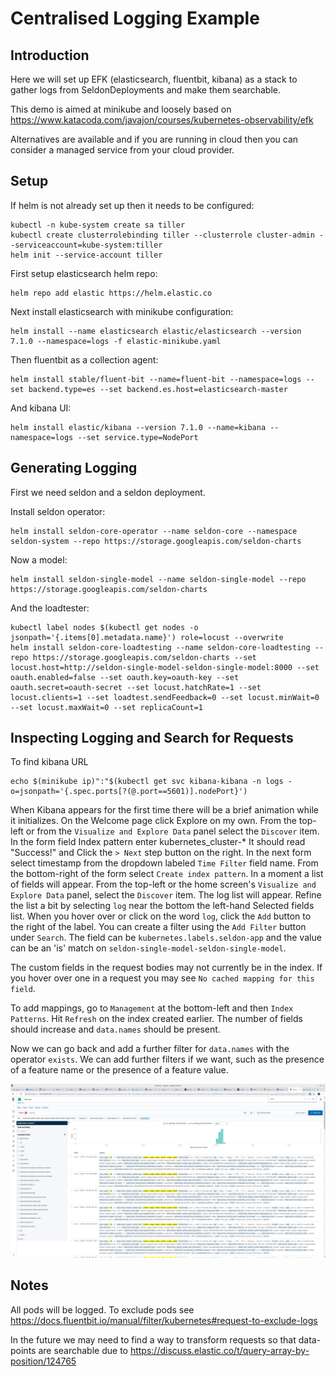 # Centralised Logging Example

## Introduction

Here we will set up EFK (elasticsearch, fluentbit, kibana) as a stack to gather logs from SeldonDeployments and make them searchable.

This demo is aimed at minikube and loosely based on https://www.katacoda.com/javajon/courses/kubernetes-observability/efk

Alternatives are available and if you are running in cloud then you can consider a managed service from your cloud provider.

## Setup

If helm is not already set up then it needs to be configured:

```
kubectl -n kube-system create sa tiller
kubectl create clusterrolebinding tiller --clusterrole cluster-admin --serviceaccount=kube-system:tiller
helm init --service-account tiller
```

First setup elasticsearch helm repo:

```
helm repo add elastic https://helm.elastic.co
```

Next install elasticsearch with minikube configuration:

```
helm install --name elasticsearch elastic/elasticsearch --version 7.1.0 --namespace=logs -f elastic-minikube.yaml
```

Then fluentbit as a collection agent:

```
helm install stable/fluent-bit --name=fluent-bit --namespace=logs --set backend.type=es --set backend.es.host=elasticsearch-master
```

And kibana UI:

```
helm install elastic/kibana --version 7.1.0 --name=kibana --namespace=logs --set service.type=NodePort
```

## Generating Logging

First we need seldon and a seldon deployment.

Install seldon operator:

```
helm install seldon-core-operator --name seldon-core --namespace seldon-system --repo https://storage.googleapis.com/seldon-charts
```

Now a model:

```
helm install seldon-single-model --name seldon-single-model --repo https://storage.googleapis.com/seldon-charts
```

And the loadtester:

```
kubectl label nodes $(kubectl get nodes -o jsonpath='{.items[0].metadata.name}') role=locust --overwrite
helm install seldon-core-loadtesting --name seldon-core-loadtesting --repo https://storage.googleapis.com/seldon-charts --set locust.host=http://seldon-single-model-seldon-single-model:8000 --set oauth.enabled=false --set oauth.key=oauth-key --set oauth.secret=oauth-secret --set locust.hatchRate=1 --set locust.clients=1 --set loadtest.sendFeedback=0 --set locust.minWait=0 --set locust.maxWait=0 --set replicaCount=1
```

## Inspecting Logging and Search for Requests

To find kibana URL

```
echo $(minikube ip)":"$(kubectl get svc kibana-kibana -n logs -o=jsonpath='{.spec.ports[?(@.port==5601)].nodePort}')
```

When Kibana appears for the first time there will be a brief animation while it initializes.
On the Welcome page click Explore on my own.
From the top-left or from the `Visualize and Explore Data` panel select the `Discover` item.
In the form field Index pattern enter kubernetes_cluster-*
It should read "Success!" and Click the `> Next` step button on the right.
In the next form select timestamp from the dropdown labeled `Time Filter` field name.
From the bottom-right of the form select `Create index pattern`.
In a moment a list of fields will appear.
From the top-left or the home screen's `Visualize and Explore Data` panel, select the `Discover` item.
The log list will appear.
Refine the list a bit by selecting `log` near the bottom the left-hand Selected fields list.
When you hover over or click on the word `log`, click the `Add` button to the right of the label.
You can create a filter using the `Add Filter` button under `Search`. The field can be `kubernetes.labels.seldon-app` and the value can be an 'is' match on `seldon-single-model-seldon-single-model`.

The custom fields in the request bodies may not currently be in the index. If you hover over one in a request you may see `No cached mapping for this field`.

To add mappings, go to `Management` at the bottom-left and then `Index Patterns`. Hit `Refresh` on the index created earlier. The number of fields should increase and `data.names` should be present.

Now we can go back and add a further filter for `data.names` with the operator `exists`. We can add further filters if we want, such as the presence of a feature name or the presence of a feature value.

![picture](./kibana-custom-search.png)

## Notes

All pods will be logged. To exclude pods see https://docs.fluentbit.io/manual/filter/kubernetes#request-to-exclude-logs

In the future we may need to find a way to transform requests so that data-points are searchable due to https://discuss.elastic.co/t/query-array-by-position/124765